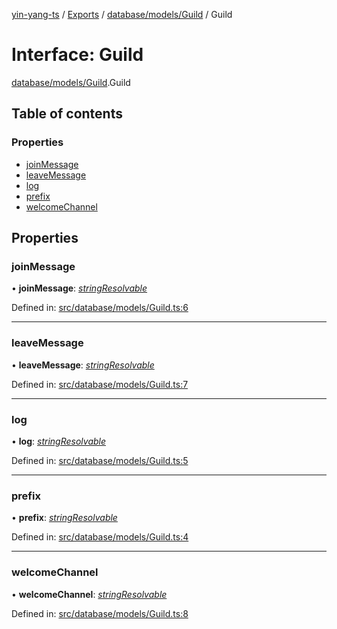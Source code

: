 [yin-yang-ts](../README.md) / [Exports](../modules.md) / [database/models/Guild](../modules/database_models_guild.md) / Guild

# Interface: Guild

[database/models/Guild](../modules/database_models_guild.md).Guild

## Table of contents

### Properties

- [joinMessage](database_models_guild.guild.md#joinmessage)
- [leaveMessage](database_models_guild.guild.md#leavemessage)
- [log](database_models_guild.guild.md#log)
- [prefix](database_models_guild.guild.md#prefix)
- [welcomeChannel](database_models_guild.guild.md#welcomechannel)

## Properties

### joinMessage

• **joinMessage**: [*stringResolvable*](../modules/util_constants.md#stringresolvable)

Defined in: [src/database/models/Guild.ts:6](https://github.com/DetroitWhiskey136/ying-yang-ts/blob/112e06c/src/database/models/Guild.ts#L6)

___

### leaveMessage

• **leaveMessage**: [*stringResolvable*](../modules/util_constants.md#stringresolvable)

Defined in: [src/database/models/Guild.ts:7](https://github.com/DetroitWhiskey136/ying-yang-ts/blob/112e06c/src/database/models/Guild.ts#L7)

___

### log

• **log**: [*stringResolvable*](../modules/util_constants.md#stringresolvable)

Defined in: [src/database/models/Guild.ts:5](https://github.com/DetroitWhiskey136/ying-yang-ts/blob/112e06c/src/database/models/Guild.ts#L5)

___

### prefix

• **prefix**: [*stringResolvable*](../modules/util_constants.md#stringresolvable)

Defined in: [src/database/models/Guild.ts:4](https://github.com/DetroitWhiskey136/ying-yang-ts/blob/112e06c/src/database/models/Guild.ts#L4)

___

### welcomeChannel

• **welcomeChannel**: [*stringResolvable*](../modules/util_constants.md#stringresolvable)

Defined in: [src/database/models/Guild.ts:8](https://github.com/DetroitWhiskey136/ying-yang-ts/blob/112e06c/src/database/models/Guild.ts#L8)
